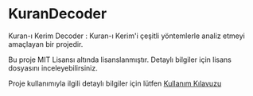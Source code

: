 # KuranDecoder
Kuran-ı Kerim Decoder : Kuran-ı Kerim'i çeşitli yöntemlerle analiz etmeyi amaçlayan bir projedir.

Bu proje MIT Lisansı altında lisanslanmıştır. Detaylı bilgiler için lisans dosyasını inceleyebilirsiniz.

Proje kullanımıyla ilgili detaylı bilgiler için lütfen [Kullanım Kılavuzu](REHBER.md)
